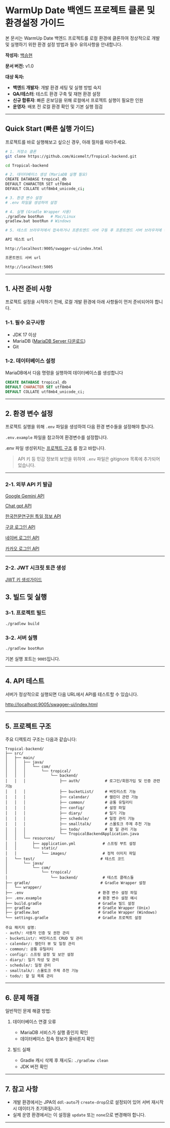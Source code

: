 # WarmUp Date 백엔드 프로젝트 클론 및 환경설정 가이드

본 문서는 WarmUp Date 백엔드 프로젝트를 로컬 환경에 클론하여 정상적으로 개발 및 실행하기 위한 환경 설정 방법과 필수 유의사항을 안내합니다.

**작성자:** [백승현](https://github.com/sirosho)

**문서 버전:** v1.0

**대상 독자:**
- **백엔드 개발자**: 개발 환경 세팅 및 실행 방법 숙지
- **QA/테스터**: 테스트 환경 구축 및 재현 환경 설정
- **신규 합류자**: 빠른 온보딩을 위해 로컬에서 프로젝트 실행이 필요한 인원
- **운영자**: 배포 전 로컬 환경 확인 및 기본 실행 점검

---

## **Quick Start (빠른 실행 가이드)**

프로젝트를 바로 실행해보고 싶으신 경우, 아래 절차를 따라주세요.

```bash
# 1. 저장소 클론
git clone https://github.com/Aicemelt/Tropical-backend.git

cd Tropical-backend

# 2. 데이터베이스 생성 (MariaDB 실행 필요)
CREATE DATABASE tropical_db
DEFAULT CHARACTER SET utf8mb4
DEFAULT COLLATE utf8mb4_unicode_ci;

# 3. 환경 변수 설정
# .env 파일을 생성하여 설정

# 4. 실행 (Gradle Wrapper 사용)
./gradlew bootRun   # Mac/Linux
gradlew.bat bootRun # Windows

# 5. 테스트 브라우저에서 접속하거나 프론트엔드 서버 구동 후 프론트엔드 서버 브라우저에 접속

API 테스트 url

http://localhost:9005/swagger-ui/index.html

프론트엔드 서버 url

http://localhost:5005

```

---

## **1. 사전 준비 사항**

프로젝트 설정을 시작하기 전에, 로컬 개발 환경에 아래 사항들이 먼저 준비되어야 합니다.

### **1-1. 필수 요구사항**

- JDK 17 이상
- MariaDB ([MariaDB Server 다운로드](https://mariadb.org/download/))
- Git

### **1-2. 데이터베이스 설정**

MariaDB에서 다음 명령을 실행하여 데이터베이스를 생성합니다

```sql
CREATE DATABASE tropical_db
DEFAULT CHARACTER SET utf8mb4
DEFAULT COLLATE utf8mb4_unicode_ci;
```

---

## **2. 환경 변수 설정**

프로젝트 실행을 위해 `.env` 파일을 생성하여 다음 환경 변수들을 설정해야 합니다.

`.env.example` 파일을 참고하여 환경변수를 설정합니다.

.env 파일 생성위치는 [프로젝트 구조](#5-프로젝트-구조) 를 참고 바랍니다.

> API 키 등 민감 정보의 보안을 위하여 `.env` 파일은 gitignore 목록에 추가되어 있습니다.

---

### **2-1. 외부 API 키 발급**

[Google Gemini API](https://aistudio.google.com/apikey)

[Chat gpt API](https://platform.openai.com/settings/organization/api-keys)

[한국천문연구원 특일 정보 API](https://www.data.go.kr/data/15012690/openapi.do)

[구글 로그인 API](https://developers.google.com/identity/protocols/oauth2)

[네이버 로그인 API](https://developers.naver.com/products/login/api/)

[카카오 로그인 API](https://developers.kakao.com/docs/latest/kakaologin)

---

### **2-2. JWT 시크릿 토큰 생성**

[JWT 키 생성가이드](https://github.com/Aicemelt/Tropical-docs/blob/main/04_Guides/generate_JWT_KEY_OpenSSL.md)


## **3. 빌드 및 실행**

### **3-1. 프로젝트 빌드**

```bash
./gradlew build
```

### **3-2. 서버 실행**

```bash
./gradlew bootRun
```

기본 실행 포트는 `9005`입니다.

---

## **4. API 테스트**

서버가 정상적으로 실행되면 다음 URL에서 API를 테스트할 수 있습니다.

[http://localhost:9005/swagger-ui/index.html](http://localhost:9005/swagger-ui/index.html) 






---

## **5. 프로젝트 구조**

주요 디렉토리 구조는 다음과 같습니다:

```
Tropical-backend/
├── src/
│   ├── main/
│   │   ├── java/
│   │   │   └── com/
│   │   │       └── tropical/
│   │   │           └── backend/
│   │   │               ├── auth/           # 로그인/회원가입 및 인증 관련 기능
│   │   │               ├── bucketList/     # 버킷리스트 기능
│   │   │               ├── calendar/       # 캘린더 관련 기능
│   │   │               ├── common/         # 공통 유틸리티
│   │   │               ├── config/         # 설정 파일
│   │   │               ├── diary/          # 일기 기능
│   │   │               ├── schedule/       # 일정 관리 기능
│   │   │               ├── smalltalk/      # 스몰토크 주제 추천 기능
│   │   │               ├── todo/           # 할 일 관리 기능
│   │   │               └── TropicalBackendApplication.java
│   │   └── resources/
│   │       ├── application.yml            # 스프링 부트 설정
│   │       └── static/
│   │           └── images/                # 정적 이미지 파일
│   └── test/                             # 테스트 코드
│       └── java/
│           └── com/
│               └── tropical/
│                   └── backend/           # 테스트 클래스들
├── gradle/                               # Gradle Wrapper 설정
│   └── wrapper/
├── .env                                 # 환경 변수 설정 파일
├── .env.example                         # 환경 변수 설정 예시
├── build.gradle                         # Gradle 빌드 설정
├── gradlew                              # Gradle Wrapper (Unix)
├── gradlew.bat                          # Gradle Wrapper (Windows)
└── settings.gradle                      # Gradle 프로젝트 설정

주요 패키지 설명:
- auth/: 사용자 인증 및 권한 관리
- bucketList/: 버킷리스트 CRUD 및 관리
- calendar/: 캘린더 뷰 및 일정 관리
- common/: 공통 유틸리티
- config/: 스프링 설정 및 보안 설정
- diary/: 일기 작성 및 관리
- schedule/: 일정 관리
- smalltalk/: 스몰토크 주제 추천 기능
- todo/: 할 일 목록 관리
```

---

## **6. 문제 해결**

일반적인 문제 해결 방법:

1. 데이터베이스 연결 오류
   - MariaDB 서비스가 실행 중인지 확인
   - 데이터베이스 접속 정보가 올바른지 확인 

2. 빌드 실패
   - Gradle 캐시 삭제 후 재시도: `./gradlew clean`
   - JDK 버전 확인

---

## **7. 참고 사항**

- 개발 환경에서는 JPA의 `ddl-auto`가 `create-drop`으로 설정되어 있어 서버 재시작 시 데이터가 초기화됩니다.
- 실제 운영 환경에서는 이 설정을 `update` 또는 `none`으로 변경해야 합니다.

---




